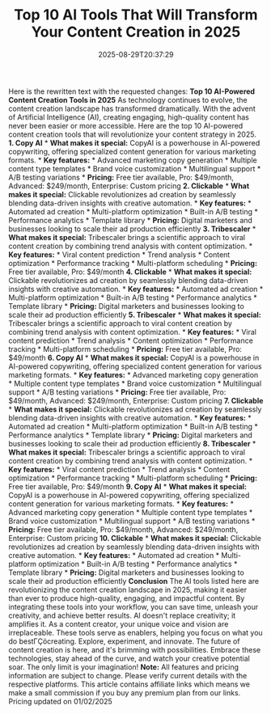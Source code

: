 ﻿---
title: "Top 10 AI Tools That Will Transform Your Content Creation in 2025"
date: "2025-08-29T20:37:29"
category: "Markets"
summary: ""
slug: "top 10 ai tools that will transform your content creation in"
source_urls:
  - "https://techncruncher.blogspot.com/2025/01/top-10-ai-tools-that-will-transform.html"
seo:
  title: "Top 10 AI Tools That Will Transform Your Content Creation in 2025 | Hash n Hedge"
  description: ""
  keywords: ["news", "markets", "brief"]
---
Here is the rewritten text with the requested changes:  **Top 10 AI-Powered Content Creation Tools in 2025**  As technology continues to evolve, the content creation landscape has transformed dramatically. With the advent of Artificial Intelligence (AI), creating engaging, high-quality content has never been easier or more accessible. Here are the top 10 AI-powered content creation tools that will revolutionize your content strategy in 2025.  **1. Copy AI**  *   **What makes it special:** CopyAI is a powerhouse in AI-powered copywriting, offering specialized content generation for various marketing formats. *   **Key features:**     *   Advanced marketing copy generation     *   Multiple content type templates     *   Brand voice customization     *   Multilingual support     *   A/B testing variations *   **Pricing:** Free tier available, Pro: $49/month, Advanced: $249/month, Enterprise: Custom pricing  **2. Clickable**  *   **What makes it special:** Clickable revolutionizes ad creation by seamlessly blending data-driven insights with creative automation. *   **Key features:**     *   Automated ad creation     *   Multi-platform optimization     *   Built-in A/B testing     *   Performance analytics     *   Template library *   **Pricing:** Digital marketers and businesses looking to scale their ad production efficiently  **3. Tribescaler**  *   **What makes it special:** Tribescaler brings a scientific approach to viral content creation by combining trend analysis with content optimization. *   **Key features:**     *   Viral content prediction     *   Trend analysis     *   Content optimization     *   Performance tracking     *   Multi-platform scheduling *   **Pricing:** Free tier available, Pro: $49/month  **4. Clickable**  *   **What makes it special:** Clickable revolutionizes ad creation by seamlessly blending data-driven insights with creative automation. *   **Key features:**     *   Automated ad creation     *   Multi-platform optimization     *   Built-in A/B testing     *   Performance analytics     *   Template library *   **Pricing:** Digital marketers and businesses looking to scale their ad production efficiently  **5. Tribescaler**  *   **What makes it special:** Tribescaler brings a scientific approach to viral content creation by combining trend analysis with content optimization. *   **Key features:**     *   Viral content prediction     *   Trend analysis     *   Content optimization     *   Performance tracking     *   Multi-platform scheduling *   **Pricing:** Free tier available, Pro: $49/month  **6. Copy AI**  *   **What makes it special:** CopyAI is a powerhouse in AI-powered copywriting, offering specialized content generation for various marketing formats. *   **Key features:**     *   Advanced marketing copy generation     *   Multiple content type templates     *   Brand voice customization     *   Multilingual support     *   A/B testing variations *   **Pricing:** Free tier available, Pro: $49/month, Advanced: $249/month, Enterprise: Custom pricing  **7. Clickable**  *   **What makes it special:** Clickable revolutionizes ad creation by seamlessly blending data-driven insights with creative automation. *   **Key features:**     *   Automated ad creation     *   Multi-platform optimization     *   Built-in A/B testing     *   Performance analytics     *   Template library *   **Pricing:** Digital marketers and businesses looking to scale their ad production efficiently  **8. Tribescaler**  *   **What makes it special:** Tribescaler brings a scientific approach to viral content creation by combining trend analysis with content optimization. *   **Key features:**     *   Viral content prediction     *   Trend analysis     *   Content optimization     *   Performance tracking     *   Multi-platform scheduling *   **Pricing:** Free tier available, Pro: $49/month  **9. Copy AI**  *   **What makes it special:** CopyAI is a powerhouse in AI-powered copywriting, offering specialized content generation for various marketing formats. *   **Key features:**     *   Advanced marketing copy generation     *   Multiple content type templates     *   Brand voice customization     *   Multilingual support     *   A/B testing variations *   **Pricing:** Free tier available, Pro: $49/month, Advanced: $249/month, Enterprise: Custom pricing  **10. Clickable**  *   **What makes it special:** Clickable revolutionizes ad creation by seamlessly blending data-driven insights with creative automation. *   **Key features:**     *   Automated ad creation     *   Multi-platform optimization     *   Built-in A/B testing     *   Performance analytics     *   Template library *   **Pricing:** Digital marketers and businesses looking to scale their ad production efficiently  **Conclusion**  The AI tools listed here are revolutionizing the content creation landscape in 2025, making it easier than ever to produce high-quality, engaging, and impactful content. By integrating these tools into your workflow, you can save time, unleash your creativity, and achieve better results.  AI doesn't replace creativity; it amplifies it. As a content creator, your unique voice and vision are irreplaceable. These tools serve as enablers, helping you focus on what you do bestΓÇöcreating. Explore, experiment, and innovate. The future of content creation is here, and it's brimming with possibilities.  Embrace these technologies, stay ahead of the curve, and watch your creative potential soar. The only limit is your imagination!  **Note:** All features and pricing information are subject to change. Please verify current details with the respective platforms. This article contains affiliate links which means we make a small commission if you buy any premium plan from our links.  Pricing updated on 01/02/2025 
